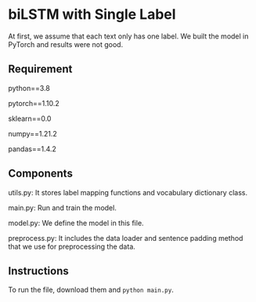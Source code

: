 # biLSTM with Single Label

At first, we assume that each text only has one label. We built the model in PyTorch and results were not good. 

## Requirement

python==3.8

pytorch==1.10.2

sklearn==0.0

numpy==1.21.2

pandas==1.4.2

## Components

utils.py: It stores label mapping functions and vocabulary dictionary class.

main.py: Run and train the model.

model.py: We define the model in this file.

preprocess.py: It includes the data loader and sentence padding method that we use for preprocessing the data.

## Instructions

To run the file, download them and ```python main.py```.
